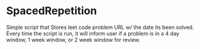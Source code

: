 # SpacedRepetition
Simple script that Stores leet code problem URL w/ the date its been solved. Every time the script is run, it will inform user if a problem is in a 4 day window, 1 week window, or 2 week window for review. 
